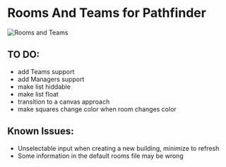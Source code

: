 # Rooms And Teams for Pathfinder

![Rooms and Teams](https://raw.githubusercontent.com/eltosti/Rooms-and-Teams/master/.github/images/wml0ZVj.png)


TO DO:
-
- add Teams support
- add Managers support
- make list hiddable
- make list float
- transition to a canvas approach
- make squares change color when room changes color


Known Issues:
- 
- Unselectable input when creating a new building, minimize to refresh
- Some information in the default rooms file may be wrong 